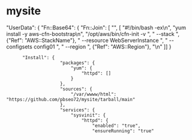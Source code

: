 # mysite
"UserData": {
					"Fn::Base64": {
						"Fn::Join": [ "", [
							"#!/bin/bash -ex\n",
							"yum install -y aws-cfn-bootstrap\n",
							"/opt/aws/bin/cfn-init -v ",
							" --stack ", {"Ref": "AWS::StackName"},
							" --resource WebServerInstance ",
							" --configsets config01 ",
							" --region ", {"Ref": "AWS::Region"}, "\n"
						]]
					}	
          
          
          "Install": {
						"packages": {
							"yum": {
								"httpd": []
					  		}
						},
						"sources": {
							"/var/wwww/html": "https://github.com/pbseo72/mysite/tarball/main"
						},
						"services": {
							"sysvinit": {
								"httpd": {
									"enabled": "true",
									"ensureRunning": "true"
